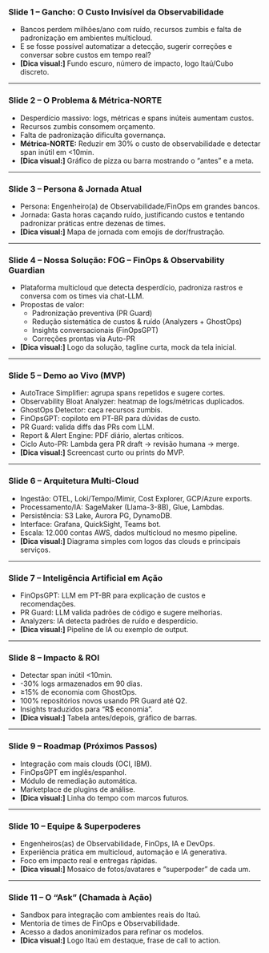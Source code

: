 ### Slide 1 – Gancho: O Custo Invisível da Observabilidade

- Bancos perdem milhões/ano com ruído, recursos zumbis e falta de padronização em ambientes multicloud.
- E se fosse possível automatizar a detecção, sugerir correções e conversar sobre custos em tempo real?
- **[Dica visual:]** Fundo escuro, número de impacto, logo Itaú/Cubo discreto.

---

### Slide 2 – O Problema & Métrica-NORTE

- Desperdício massivo: logs, métricas e spans inúteis aumentam custos.
- Recursos zumbis consomem orçamento.
- Falta de padronização dificulta governança.
- **Métrica-NORTE:** Reduzir em 30% o custo de observabilidade e detectar span inútil em <10min.
- **[Dica visual:]** Gráfico de pizza ou barra mostrando o “antes” e a meta.

---

### Slide 3 – Persona & Jornada Atual

- Persona: Engenheiro(a) de Observabilidade/FinOps em grandes bancos.
- Jornada: Gasta horas caçando ruído, justificando custos e tentando padronizar práticas entre dezenas de times.
- **[Dica visual:]** Mapa de jornada com emojis de dor/frustração.

---

### Slide 4 – Nossa Solução: FOG – FinOps & Observability Guardian

- Plataforma multicloud que detecta desperdício, padroniza rastros e conversa com os times via chat-LLM.
- Propostas de valor:
  - Padronização preventiva (PR Guard)
  - Redução sistemática de custos & ruído (Analyzers + GhostOps)
  - Insights conversacionais (FinOpsGPT)
  - Correções prontas via Auto-PR
- **[Dica visual:]** Logo da solução, tagline curta, mock da tela inicial.

---

### Slide 5 – Demo ao Vivo (MVP)

- AutoTrace Simplifier: agrupa spans repetidos e sugere cortes.
- Observability Bloat Analyzer: heatmap de logs/métricas duplicados.
- GhostOps Detector: caça recursos zumbis.
- FinOpsGPT: copiloto em PT-BR para dúvidas de custo.
- PR Guard: valida diffs das PRs com LLM.
- Report & Alert Engine: PDF diário, alertas críticos.
- Ciclo Auto-PR: Lambda gera PR draft → revisão humana → merge.
- **[Dica visual:]** Screencast curto ou prints do MVP.

---

### Slide 6 – Arquitetura Multi-Cloud

- Ingestão: OTEL, Loki/Tempo/Mimir, Cost Explorer, GCP/Azure exports.
- Processamento/IA: SageMaker (Llama-3-8B), Glue, Lambdas.
- Persistência: S3 Lake, Aurora PG, DynamoDB.
- Interface: Grafana, QuickSight, Teams bot.
- Escala: 12.000 contas AWS, dados multicloud no mesmo pipeline.
- **[Dica visual:]** Diagrama simples com logos das clouds e principais serviços.

---

### Slide 7 – Inteligência Artificial em Ação

- FinOpsGPT: LLM em PT-BR para explicação de custos e recomendações.
- PR Guard: LLM valida padrões de código e sugere melhorias.
- Analyzers: IA detecta padrões de ruído e desperdício.
- **[Dica visual:]** Pipeline de IA ou exemplo de output.

---

### Slide 8 – Impacto & ROI

- Detectar span inútil <10min.
- -30% logs armazenados em 90 dias.
- ≥15% de economia com GhostOps.
- 100% repositórios novos usando PR Guard até Q2.
- Insights traduzidos para “R$ economia”.
- **[Dica visual:]** Tabela antes/depois, gráfico de barras.

---

### Slide 9 – Roadmap (Próximos Passos)

- Integração com mais clouds (OCI, IBM).
- FinOpsGPT em inglês/espanhol.
- Módulo de remediação automática.
- Marketplace de plugins de análise.
- **[Dica visual:]** Linha do tempo com marcos futuros.

---

### Slide 10 – Equipe & Superpoderes

- Engenheiros(as) de Observabilidade, FinOps, IA e DevOps.
- Experiência prática em multicloud, automação e IA generativa.
- Foco em impacto real e entregas rápidas.
- **[Dica visual:]** Mosaico de fotos/avatares e “superpoder” de cada um.

---

### Slide 11 – O “Ask” (Chamada à Ação)

- Sandbox para integração com ambientes reais do Itaú.
- Mentoria de times de FinOps e Observabilidade.
- Acesso a dados anonimizados para refinar os modelos.
- **[Dica visual:]** Logo Itaú em destaque, frase de call to action.
